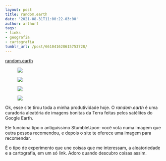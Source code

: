 ```yaml
---
layout: post
title: random.earth
date: '2021-08-31T11:00:22-03:00'
author: arthurf
tags:
- links
- geografia
- cartografia
tumblr_url: /post/661041628615753728/
---
```

[random.earth](https://random.earth/)
<figure class="tmblr-full" data-orig-height="1080" data-orig-width="1920"><img src="https://64.media.tumblr.com/13ece4f0c07d970771022e7d8dab59e4/1b5b824393f1a386-b5/s540x810/ef446c76e74a6cde7224ca806927fb7cfb3f6ddb.png" data-orig-height="1080" data-orig-width="1920"></figure><figure class="tmblr-full" data-orig-height="1080" data-orig-width="1920"><img src="https://64.media.tumblr.com/9d7a84f1b50508b90f3038f23caef85f/1b5b824393f1a386-3d/s540x810/9d09851649937b131e61fdf31cf39ede593c5b2e.png" data-orig-height="1080" data-orig-width="1920"></figure><figure class="tmblr-full" data-orig-height="1080" data-orig-width="1920"><img src="https://64.media.tumblr.com/cd4cf9fb159ddd1104a4c1395c3a02f1/1b5b824393f1a386-aa/s540x810/c6e87ec16fa683c63b5eedaa80a69b06deaedad1.png" data-orig-height="1080" data-orig-width="1920"></figure><figure class="tmblr-full" data-orig-height="1080" data-orig-width="1920"><img src="https://64.media.tumblr.com/59144da326f75101c4ab09c28dccf14a/1b5b824393f1a386-31/s540x810/f670847bf0dcb83e29b1790c6d5b6ade15306ad3.png" data-orig-height="1080" data-orig-width="1920"></figure>

Ok, esse site tirou toda a minha produtividade hoje. O _random.earth_ é uma curadoria aleatória de imagens bonitas da Terra feitas pelos satélites do Google Earth.

Ele funciona tipo o antiguíssimo StumbleUpon: você vota numa imagem que outra pessoa recomendou, e depois o site te oferece uma imagem para recomendar.

É o tipo de experimento que une coisas que me interessam, a aleatoriedade e a cartografia, em um só link. Adoro quando descubro coisas assim.

